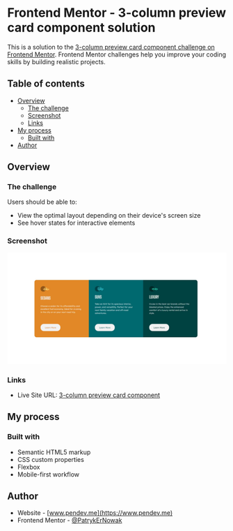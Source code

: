 # Frontend Mentor - 3-column preview card component solution

This is a solution to the [3-column preview card component challenge on Frontend Mentor](https://www.frontendmentor.io/challenges/3column-preview-card-component-pH92eAR2-). Frontend Mentor challenges help you improve your coding skills by building realistic projects.

## Table of contents

- [Overview](#overview)
  - [The challenge](#the-challenge)
  - [Screenshot](#screenshot)
  - [Links](#links)
- [My process](#my-process)
  - [Built with](#built-with)
- [Author](#author)

## Overview

### The challenge

Users should be able to:

- View the optimal layout depending on their device's screen size
- See hover states for interactive elements

### Screenshot

![](../../Photos%20of%20Challenges/newbie/3%20column%20card%20preview.jpg)

### Links

- Live Site URL: [3-column preview card component](https://patrykernowak.github.io/Frontend-Mentor-Challenges/Newbie/3-column-preview-card-component/)

## My process

### Built with

- Semantic HTML5 markup
- CSS custom properties
- Flexbox
- Mobile-first workflow

## Author

- Website - [www.pendev.me](https://www.pendev.me)
- Frontend Mentor - [@PatrykErNowak](https://https://www.frontendmentor.io/profile/PatrykErNowak)
